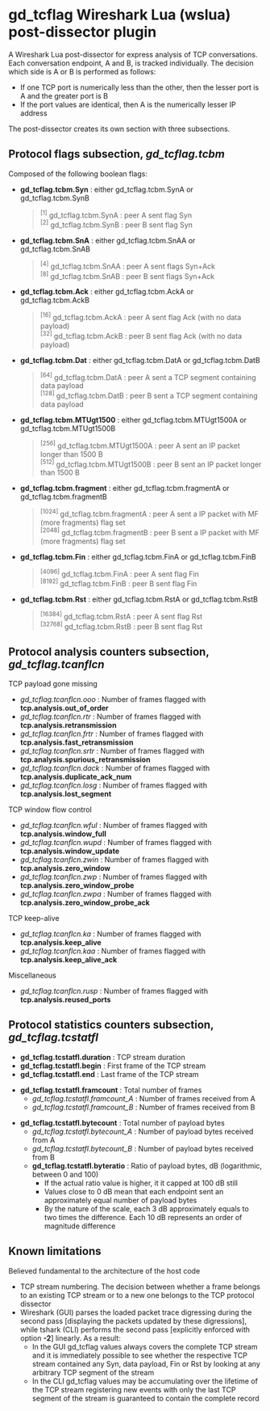 <h1><b>gd_tcflag</b> Wireshark Lua (wslua) post-dissector plugin</h1>

<p>
A Wireshark Lua post-dissector for express analysis of TCP conversations.<br>
Each conversation endpoint, A and B, is tracked individually. The decision which side is A or B is performed as follows:
<ul>
 <li>If one TCP port is numerically less than the other, then the lesser port is A and the greater port is B</li>
 <li>If the port values are identical, then A is the numerically lesser IP address</li>
</ul>
The post-dissector creates its own section with three subsections.
</p>

<h2>Protocol flags subsection, <i>gd_tcflag.tcbm</i></h2>
    
<p>
Composed of the following boolean flags:
<ul>
 <li><b>gd_tcflag.tcbm.Syn</b> : either gd_tcflag.tcbm.SynA or gd_tcflag.tcbm.SynB
  <blockquote>
  <sup>[1]</sup> gd_tcflag.tcbm.SynA : peer A sent flag Syn<br>
  <sup>[2]</sup> gd_tcflag.tcbm.SynB : peer B sent flag Syn
  </blockquote>
 </li>
 <li><b>gd_tcflag.tcbm.SnA</b> : either gd_tcflag.tcbm.SnAA or gd_tcflag.tcbm.SnAB
  <blockquote>
  <sup>[4]</sup> gd_tcflag.tcbm.SnAA : peer A sent flags Syn+Ack<br>
  <sup>[8]</sup> gd_tcflag.tcbm.SnAB : peer B sent flags Syn+Ack
  </blockquote>
 </li>
 <li><b>gd_tcflag.tcbm.Ack</b> : either gd_tcflag.tcbm.AckA or gd_tcflag.tcbm.AckB
  <blockquote>
  <sup>[16]</sup> gd_tcflag.tcbm.AckA : peer A sent flag Ack (with no data payload)<br>
  <sup>[32]</sup> gd_tcflag.tcbm.AckB : peer B sent flag Ack (with no data payload)
  </blockquote>
</li>
 <li><b>gd_tcflag.tcbm.Dat</b> : either gd_tcflag.tcbm.DatA or gd_tcflag.tcbm.DatB
  <blockquote>
  <sup>[64]</sup> gd_tcflag.tcbm.DatA : peer A sent a TCP segment containing data payload<br>
  <sup>[128]</sup> gd_tcflag.tcbm.DatB : peer B sent a TCP segment containing data payload
  </blockquote>
 </li>
 <li><b>gd_tcflag.tcbm.MTUgt1500</b> : either gd_tcflag.tcbm.MTUgt1500A or gd_tcflag.tcbm.MTUgt1500B
  <blockquote>
   <sup>[256]</sup> gd_tcflag.tcbm.MTUgt1500A : peer A sent an IP packet longer than 1500 B<br>
   <sup>[512]</sup> gd_tcflag.tcbm.MTUgt1500B : peer B sent an IP packet longer than 1500 B
  </blockquote>
 </li>
 <li><b>gd_tcflag.tcbm.fragment</b> : either gd_tcflag.tcbm.fragmentA or gd_tcflag.tcbm.fragmentB
  <blockquote>
    <sup>[1024]</sup> gd_tcflag.tcbm.fragmentA : peer A sent a IP packet with MF (more fragments) flag set<br>
    <sup>[2048]</sup> gd_tcflag.tcbm.fragmentB : peer B sent a IP packet with MF (more fragments) flag set
  </blockquote>
 </li>
 <li><b>gd_tcflag.tcbm.Fin</b> : either gd_tcflag.tcbm.FinA or gd_tcflag.tcbm.FinB
  <blockquote>
   <sup>[4096]</sup> gd_tcflag.tcbm.FinA : peer A sent flag Fin<br>
   <sup>[8192]</sup> gd_tcflag.tcbm.FinB : peer B sent flag Fin
  </blockquote>
 </li>
 <li><b>gd_tcflag.tcbm.Rst</b> : either gd_tcflag.tcbm.RstA or gd_tcflag.tcbm.RstB
  <blockquote>
   <sup>[16384]</sup> gd_tcflag.tcbm.RstA : peer A sent flag Rst<br>
   <sup>[32768]</sup> gd_tcflag.tcbm.RstB : peer B sent flag Rst
  </blockquote>
 </li>
</ul>
</p>

<h2>Protocol analysis counters subsection, <i>gd_tcflag.tcanflcn</i></h2>

<p>
TCP payload gone missing
 <ul>
  <li><i>gd_tcflag.tcanflcn.ooo</i> : Number of frames flagged with <b>tcp.analysis.out_of_order</b></li>
  <li><i>gd_tcflag.tcanflcn.rtr</i> : Number of frames flagged with <b>tcp.analysis.retransmission</b></li>
  <li><i>gd_tcflag.tcanflcn.frtr</i> : Number of frames flagged with <b>tcp.analysis.fast_retransmission</b></li>
  <li><i>gd_tcflag.tcanflcn.srtr</i> : Number of frames flagged with <b>tcp.analysis.spurious_retransmission</b></li>
  <li><i>gd_tcflag.tcanflcn.dack</i> : Number of frames flagged with <b>tcp.analysis.duplicate_ack_num</b></li>
  <li><i>gd_tcflag.tcanflcn.losg</i> : Number of frames flagged with <b>tcp.analysis.lost_segment</b></li>
 </ul>
</p>

<p>
TCP window flow control
<ul>
 <li><i>gd_tcflag.tcanflcn.wful</i> : Number of frames flagged with <b>tcp.analysis.window_full</b></li>
 <li><i>gd_tcflag.tcanflcn.wupd</i> : Number of frames flagged with <b>tcp.analysis.window_update</b></li>
 <li><i>gd_tcflag.tcanflcn.zwin</i> : Number of frames flagged with <b>tcp.analysis.zero_window</b></li>
 <li><i>gd_tcflag.tcanflcn.zwp</i> : Number of frames flagged with <b>tcp.analysis.zero_window_probe</b></li>
 <li><i>gd_tcflag.tcanflcn.zwpa</i> : Number of frames flagged with <b>tcp.analysis.zero_window_probe_ack</b></li>
</ul>
</p>

<p>
TCP keep-alive
<ul>
 <li><i>gd_tcflag.tcanflcn.ka</i> : Number of frames flagged with <b>tcp.analysis.keep_alive</b></li>
 <li><i>gd_tcflag.tcanflcn.kaa</i> : Number of frames flagged with <b>tcp.analysis.keep_alive_ack</b></li>
</ul>
</p>

<p>
Miscellaneous
<ul><li><i>gd_tcflag.tcanflcn.rusp</i> : Number of frames flagged with <b>tcp.analysis.reused_ports</b></li></ul>
</p>

<h2>Protocol statistics counters subsection, <i>gd_tcflag.tcstatfl</i></h2>

<p>
 <ul>
  <li><b>gd_tcflag.tcstatfl.duration</b> : TCP stream duration</li>
  <li><b>gd_tcflag.tcstatfl.begin</b> : First frame of the TCP stream</li>
  <li><b>gd_tcflag.tcstatfl.end</b> : Last frame of the TCP stream</li>
 </ul>
</p>

<p>
 <ul>
  <li><b>gd_tcflag.tcstatfl.framcount</b> : Total number of frames
   <ul>
    <li><i>gd_tcflag.tcstatfl.framcount_A</i> : Number of frames received from A</li>
    <li><i>gd_tcflag.tcstatfl.framcount_B</i> : Number of frames received from B</li>
   </ul>
  </li> 
 </ul>
</p>

<p>
<ul>
 <li><b>gd_tcflag.tcstatfl.bytecount</b> : Total number of payload bytes
  <ul>
   <li><i>gd_tcflag.tcstatfl.bytecount_A</i> : Number of payload bytes received from A</li>
   <li><i>gd_tcflag.tcstatfl.bytecount_B</i> : Number of payload bytes received from B</li>
   <li><b>gd_tcflag.tcstatfl.byteratio</b> : Ratio of payload bytes, dB (logarithmic, between 0 and 100)
    <ul>
     <li>If the actual ratio value is higher, it it capped at 100 dB still</li>
     <li>Values close to 0 dB mean that each endpoint sent an approximately equal number of payload bytes</li>
     <li>By the nature of the scale, each 3 dB approximately equals to two times the difference. Each 10 dB represents an order of magnitude difference</li>
    </ul>
   </li>
  </ul>
 </li>
</ul>
</p>

<h2>Known limitations</h2>

<p>
Believed fundamental to the architecture of the host code
</p>

<p>
<ul>
 <li>TCP stream numbering. The decision between whether a frame belongs to an existing TCP stream or to a new one belongs to the TCP protocol dissector</li>
  <li>Wireshark (GUI) parses the loaded packet trace digressing during the second pass [displaying the packets updated by these digressions], while tshark (CLI) performs the second pass [explicitly enforced with option <b>-2</b>] linearly. As a result:
<ul>
 <li>In the GUI gd_tcflag values always covers the complete TCP stream and it is immediately possible to see whether the respective TCP stream contained any Syn, data payload, Fin or Rst by looking at any arbitrary TCP segment of the stream</li>
 <li>In the CLI gd_tcflag values may be accumulating over the lifetime of the TCP stream registering new events with only the last TCP segment of the stream is guaranteed to contain the complete record</li>
</ul>
 </li>
 </ul>
